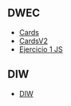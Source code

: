 ## DWEC
- [Cards](Cards)
- [CardsV2](CardsV2)
- [Ejercicio 1 JS](JAVASCRIPT_EJ1)

## DIW
- [DIW](DIW)